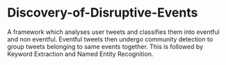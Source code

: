 # Discovery-of-Disruptive-Events
A framework which analyses user tweets and classifies them into eventful and non eventful. Eventful tweets then undergo community detection to group tweets belonging to same events together. This is followed by Keyword Extraction and Named Entity Recognition.
